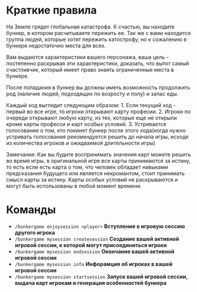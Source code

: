 # Краткие правила

На Земле грядет глобальная катастрофа. К счастью, вы находите бункер, в котором расчитываете пережить ее.
Так же с вами находится группа людей, которые хотят пережить катострофу, но к сожалению в бункере недостаточно места для всех.

Вам выдаются характеристики вашего персонажа, ваша цель - постепенно раскрывая эти характеристики, доказать, что вытот самый счастливчик, который имеет право знаять ограниченные места в бункере.

После попадания в бункер вы должны иметь возможность продолжить род (наличие людей, подходящих по возросту и полу) и запас еды.

Каждый ход выглядит следующим образом:
    1. Если текущий ход - первый во все игре, то игроки открывают карту професии.
    2. Игроки по очереди открывают любую карту, из тех, которые еще не открыли кроме карты професси и карт особых условий.
    3. Устривается голосование о том, кто покинет бункер после этого хода(когда нужно устривать голосования рекомендуется решить
        до начала игры, исходя из количества игроков и ожидваемой длительности игры)

Замечания:
    Как вы будите воспринимать значения карт можете решить во время игры, в оригинальной игре все карты принимаются за истину,
    то есть если есть карта о том, что человек обладает навыками предсказания будущего или является некромантом, стоит принимать смысл карты за истину.
    Карты особых условий не раскрываются и могут быть использованы в любой момент времени.

# Команды

* `/bunkergame enjoysession <player>` **Вступление в игровую сессию другого игрока**
* `/bunkergame mysession createsession` **Создание вашей активной игровой сессии, к которой могут присоединиться игроки**
* `/bunkergame mysession endsession` **Окончание вашей активной игровой сессии**
* `/bunkergame mysession info` **Инфорамция об игроках в вашей игровой сессии**
* `/bunkergame mysession startsession` **Запуск вашей игровой сессии, выдача карт игрокам и генерация особенностей бункера**
